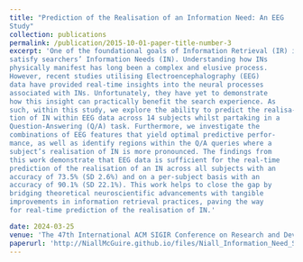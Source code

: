 ```yaml
---
title: "Prediction of the Realisation of an Information Need: An EEG
Study"
collection: publications
permalink: /publication/2015-10-01-paper-title-number-3
excerpt: 'One of the foundational goals of Information Retrieval (IR) is to
satisfy searchers’ Information Needs (IN). Understanding how INs
physically manifest has long been a complex and elusive process.
However, recent studies utilising Electroencephalography (EEG)
data have provided real-time insights into the neural processes
associated with INs. Unfortunately, they have yet to demonstrate
how this insight can practically benefit the search experience. As
such, within this study, we explore the ability to predict the realisa-
tion of IN within EEG data across 14 subjects whilst partaking in a
Question-Answering (Q/A) task. Furthermore, we investigate the
combinations of EEG features that yield optimal predictive perfor-
mance, as well as identify regions within the Q/A queries where a
subject’s realisation of IN is more pronounced. The findings from
this work demonstrate that EEG data is sufficient for the real-time
prediction of the realisation of an IN across all subjects with an
accuracy of 73.5% (SD 2.6%) and on a per-subject basis with an
accuracy of 90.1% (SD 22.1%). This work helps to close the gap by
bridging theoretical neuroscientific advancements with tangible
improvements in information retrieval practices, paving the way
for real-time prediction of the realisation of IN.'

date: 2024-03-25
venue: 'The 47th International ACM SIGIR Conference on Research and Development in Information Retrieval'
paperurl: 'http://NiallMcGuire.github.io/files/Niall_Information_Need_SIGIR_2024.pdf'
---
```


